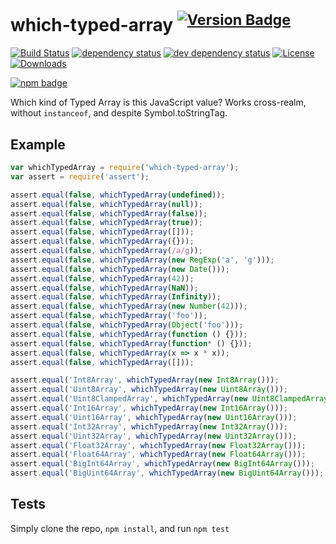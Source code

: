 # which-typed-array <sup>[![Version Badge][2]][1]</sup>

[![Build Status][3]][4]
[![dependency status][5]][6]
[![dev dependency status][7]][8]
[![License][license-image]][license-url]
[![Downloads][downloads-image]][downloads-url]

[![npm badge][11]][1]

Which kind of Typed Array is this JavaScript value? Works cross-realm, without `instanceof`, and despite Symbol.toStringTag.

## Example

```js
var whichTypedArray = require('which-typed-array');
var assert = require('assert');

assert.equal(false, whichTypedArray(undefined));
assert.equal(false, whichTypedArray(null));
assert.equal(false, whichTypedArray(false));
assert.equal(false, whichTypedArray(true));
assert.equal(false, whichTypedArray([]));
assert.equal(false, whichTypedArray({}));
assert.equal(false, whichTypedArray(/a/g));
assert.equal(false, whichTypedArray(new RegExp('a', 'g')));
assert.equal(false, whichTypedArray(new Date()));
assert.equal(false, whichTypedArray(42));
assert.equal(false, whichTypedArray(NaN));
assert.equal(false, whichTypedArray(Infinity));
assert.equal(false, whichTypedArray(new Number(42)));
assert.equal(false, whichTypedArray('foo'));
assert.equal(false, whichTypedArray(Object('foo')));
assert.equal(false, whichTypedArray(function () {}));
assert.equal(false, whichTypedArray(function* () {}));
assert.equal(false, whichTypedArray(x => x * x));
assert.equal(false, whichTypedArray([]));

assert.equal('Int8Array', whichTypedArray(new Int8Array()));
assert.equal('Uint8Array', whichTypedArray(new Uint8Array()));
assert.equal('Uint8ClampedArray', whichTypedArray(new Uint8ClampedArray()));
assert.equal('Int16Array', whichTypedArray(new Int16Array()));
assert.equal('Uint16Array', whichTypedArray(new Uint16Array()));
assert.equal('Int32Array', whichTypedArray(new Int32Array()));
assert.equal('Uint32Array', whichTypedArray(new Uint32Array()));
assert.equal('Float32Array', whichTypedArray(new Float32Array()));
assert.equal('Float64Array', whichTypedArray(new Float64Array()));
assert.equal('BigInt64Array', whichTypedArray(new BigInt64Array()));
assert.equal('BigUint64Array', whichTypedArray(new BigUint64Array()));
```

## Tests

Simply clone the repo, `npm install`, and run `npm test`

[1]: https://npmjs.org/package/which-typed-array

[2]: http://versionbadg.es/inspect-js/which-typed-array.svg

[3]: https://travis-ci.org/inspect-js/which-typed-array.svg

[4]: https://travis-ci.org/inspect-js/which-typed-array

[5]: https://david-dm.org/inspect-js/which-typed-array.svg

[6]: https://david-dm.org/inspect-js/which-typed-array

[7]: https://david-dm.org/inspect-js/which-typed-array/dev-status.svg

[8]: https://david-dm.org/inspect-js/which-typed-array#info=devDependencies

[11]: https://nodei.co/npm/which-typed-array.png?downloads=true&stars=true

[license-image]: http://img.shields.io/npm/l/which-typed-array.svg

[license-url]: LICENSE

[downloads-image]: http://img.shields.io/npm/dm/which-typed-array.svg

[downloads-url]: http://npm-stat.com/charts.html?package=which-typed-array
